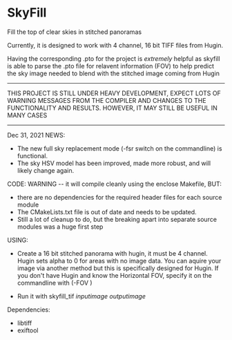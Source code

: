 # SkyFill
Fill the top of clear skies in stitched panoramas

Currently, it is designed to work with 4 channel, 16 bit TIFF files from Hugin.

Having the corresponding .pto for the project is *extremely* helpful as skyfill
is able to parse the .pto file for relavent information (FOV) to help predict
the sky image needed to blend with the stitched image coming from Hugin

*************************************************************************
THIS PROJECT IS STILL UNDER HEAVY DEVELOPMENT, EXPECT LOTS OF WARNING MESSAGES FROM THE COMPILER
AND CHANGES TO THE FUNCTIONALITY AND RESULTS.  HOWEVER, IT MAY STILL BE USEFUL
IN MANY CASES
*************************************************************************

Dec 31, 2021
NEWS:
* The new full sky replacement mode (-fsr switch on the commandline) is functional.
* The sky HSV model has been improved, made more robust, and will likely change again.

CODE:
WARNING -- it will compile cleanly using the enclose Makefile, BUT:
* there are no dependencies for the required header files for each source module
* The CMakeLists.txt file is out of date and needs to be updated.
* Still a lot of cleanup to do, but the breaking apart into separate source modules was a huge first step

USING:
* Create a 16 bit stitched panorama with hugin, it must be 4 channel.  Hugin sets alpha to 0 for areas with
  no image data.  You can aquire your image via another method but this is specifically designed for Hugin.  If you
  don't have Hugin and know the Horizontal FOV, specify it on the commandline with (-FOV <degrees>)

* Run it with skyfill_tif *inputimage* *outputimage*

Dependencies:

* libtiff
* exiftool
